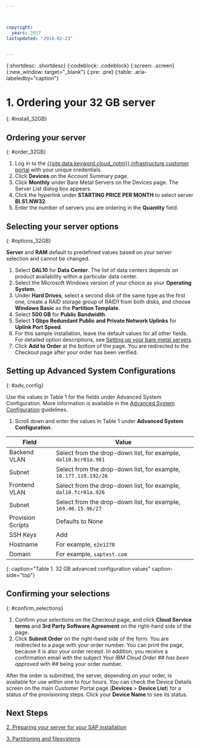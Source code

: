 ```yaml
---



copyright:
  years: 2017
lastupdated: "2018-02-23"


---
```


{:shortdesc: .shortdesc}
{:codeblock: .codeblock}
{:screen: .screen}
{:new_window: target="_blank"}
{:pre: .pre}
{:table: .aria-labeledby="caption"}

# 1. Ordering your 32 GB server
{: #install_32GB}

## Ordering your server
{: #order_32GB}

1. Log in to the [{{site.data.keyword.cloud_notm}} infrastructure customer portal](https://control.softlayer.com) with your unique credentials.
2. Click **Devices** on the Account Summary page.
3. Click **Monthly** under Bare Metal Servers on the Devices page. The Server List dialog box appears.
4. Click the hyperlink under **STARTING PRICE PER MONTH** to select server **BI.S1.NW32**.
5. Enter the number of servers you are ordering in the **Quantity** field.

## Selecting your server options
{: #options_32GB}

**Server** and **RAM** default to predefined values based on your server selection and cannot be changed.
1. Select **DAL10** for **Data Center**. The list of data centers depends on product availability within a particular data center.
2. Select the Microsoft Windows version of your choice as your **Operating System**.
3. Under **Hard Drives**, select a second disk of the same type as the first one, create a RAID storage group of RAID1 from both disks, and choose **Windows Basic** as the **Partition Template**.
4. Select **500 GB** for **Public Bandwidth**.
5. Select **1 Gbps Redundant Public and Private Network Uplinks** for **Uplink Port Speed**.
6. For this sample installation, leave the default values for all other fields. For detailed option descriptions, see [Setting up your bare metal servers](https://console.bluemix.net/docs/bare-metal/configuring.html#setting-up-your-bare-metal-servers).
7. Click **Add to Order** at the bottom of the page. You are redirected to the Checkout page after your order has been verified.

## Setting up Advanced System Configurations
{: #adv_config}

Use the values in Table 1 for the fields under Advanced System Configuration. More information is available in the [Advanced System Configuration](https://console.bluemix.net/docs/bare-metal/configuring.html#advanced-system-configuration) guidelines.

1. Scroll down and enter the values in Table 1 under **Advanced System Configuration**.

|              Field               |      Value                                                           |
| -------------------------------- | -------------------------------------------------------------------- |
|Backend VLAN                      | Select from the drop-down list, for example, `dal10.bcr01a.981`      |
|Subnet                            | Select from the drop-down list, for example, `10.177.119.192/26`     |
|Frontend VLAN                     | Select from the drop-down list, for example, `dal10.fcr01a.926`      |
|Subnet                            | Select from the drop-down list, for example, `169.46.15.96/27`       |
|Provision Scripts                 | Defaults to None                                                     |
|SSH Keys                          | Add                                                                  |
|Hostname                          | For example, `e2e1270`                                               |
|Domain                            | For example, `saptest.com`                                           |
{: caption="Table 1. 32 GB advanced configuration values" caption-side="top"}  

## Confirming your selections
{: #confirm_selections}

1. Confirm your selections on the Checkout page, and click **Cloud Service terms** and **3rd Party Software Agreement** on the right-hand side of the page.
2. Click **Submit Order** on the right-hand side of the form. You are redirected to a page with your order number. You can print the page, because it is also your order receipt. In addition, you receive a confirmation email with the subject *Your IBM Cloud Order ## has been approved* with ## being your order number.

After the order is submitted, the server, depending on your order, is available for use within one to four hours. You can check the Device Details screen on the main Customer Portal page (**Devices** > **Device List**) for a status of the provisioning steps. Click your **Device Name** to see its status.

## Next Steps

  [2. Preparing your server for your SAP installation](/docs/infrastructure/sap-netweaver-ms-qrg/ms-prepare-server-32GB.html)
  
  [3. Partitioning and filesystems](/docs/infrastructure/sap-netweaver-ms-qrg/ms-partition-32GB.html)
